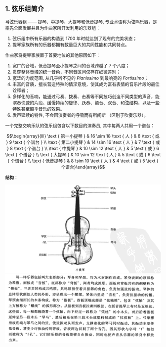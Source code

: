 
## 1. 弦乐组简介

弓弦乐器组 —— 提琴、中提琴、大提琴和低音提琴, 专业术语称为弦鸣乐器，是率先全面发展并且为作曲家所开发利用的乐器组：
1. 弦乐组中所有乐器的构造到 1700 年时就达到了现有的完美状态；
2. 提琴家族所有的乐器都拥有数量巨大的共同性能和共同特点。

作曲家将提琴家族置于首要地位的其他原因如下：
1. 宽广的音域，低音提琴至小提琴之间的音域跨越了 7 个八度；
2. 贯穿整体音域的统一音色，不同音区间仅存在细微差别；
3. 宽泛的力度范围, 从几乎听不见的 $Pianissimo$ 到最响亮的 $Fortissimo$；
4. 丰富的音质，擅长营造特殊的情深意境，使其成为富有表情的音乐片段的最佳诠释者；
5. 多样化的音响，能通过弓奏、拨奏、击奏等不同技巧创造不同类型的声音，能演奏快速的片段、缓慢持续的旋律、跃奏、颤音、双音、和弦结构，以及一些特殊甚至超乎音乐的效果。
6. 发声延续的特性, 不会因演奏者的呼吸而有所间断 （区别于吹奏乐器）。

一个完整交响乐队的弦乐组包含以下数目的演奏员, 其中每两人共用一个谱台：

$$\begin{array}{lll}
\text { 第一小提琴 } & 16 \sim 18 \text { 人 } & 8 \text { 或 } 9 \text { 个谱台 } \\ 
\text { 第二小提琴 } & 14 \sim 16 \text { 人 } & 7 \text { 或 } 8 \text { 个谱台 } \\
\text { 中提琴 } & 10 \sim 12 \text { 人 } & 5 \text { 或 } 6 \text { 个谱台 } \\ 
\text { 大提琴 } & 10 \sim 12 \text { 人 } & 5 \text { 或 } 6 \text { 个谱台 } \\ 
\text { 低音提琴 } & 8 \sim 10 \text { 人 } & 4 \text { 或 } 5 \text { 个谱台}\end{array}$$


**结构**：

![](IMAGES/Pasted%20image%2020230422134316.png)
![](IMAGES/Pasted%20image%2020230422135054.png)